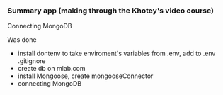 ### Summary app (making through the Khotey's video course)

Connecting MongoDB

Was done
- install dontenv to take enviroment's variables from .env, add to .env .gitignore
- create db on mlab.com
- install Mongoose, create mongooseConnector
- connecting MongoDB